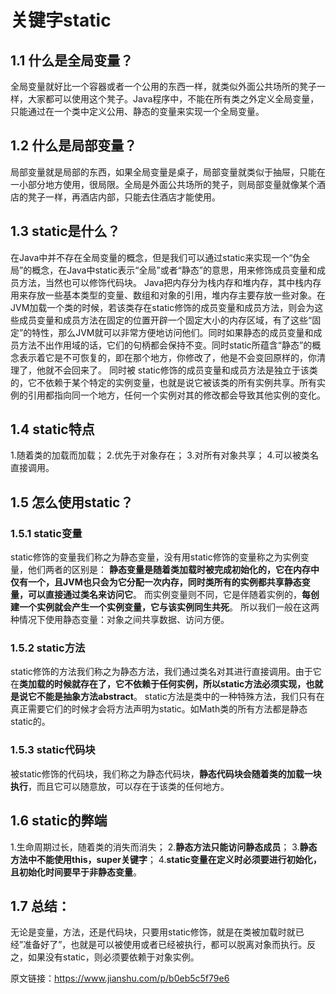 # 关键字static

## 1.1 什么是全局变量？

​	全局变量就好比一个容器或者一个公用的东西一样，就类似外面公共场所的凳子一样，大家都可以使用这个凳子。Java程序中，不能在所有类之外定义全局变量，只能通过在一个类中定义公用、静态的变量来实现一个全局变量。

## 1.2 什么是局部变量？

​	局部变量就是局部的东西，如果全局变量是桌子，局部变量就类似于抽屉，只能在一小部分地方使用，很局限。全局是外面公共场所的凳子，则局部变量就像某个酒店的凳子一样，再酒店内部，只能去住酒店才能使用。

## 1.3 static是什么？

​	在Java中并不存在全局变量的概念，但是我们可以通过static来实现一个“伪全局”的概念，在Java中static表示“全局”或者“静态”的意思，用来修饰成员变量和成员方法，当然也可以修饰代码块。
 Java把内存分为栈内存和堆内存，其中栈内存用来存放一些基本类型的变量、数组和对象的引用，堆内存主要存放一些对象。在JVM加载一个类的时候，若该类存在static修饰的成员变量和成员方法，则会为这些成员变量和成员方法在固定的位置开辟一个固定大小的内存区域，有了这些“固定”的特性，那么JVM就可以非常方便地访问他们。同时如果静态的成员变量和成员方法不出作用域的话，它们的句柄都会保持不变。同时static所蕴含“静态”的概念表示着它是不可恢复的，即在那个地方，你修改了，他是不会变回原样的，你清理了，他就不会回来了。
 同时被 static修饰的成员变量和成员方法是独立于该类的，它不依赖于某个特定的实例变量，也就是说它被该类的所有实例共享。所有实例的引用都指向同一个地方，任何一个实例对其的修改都会导致其他实例的变化。

## 1.4 static特点

1.随着类的加载而加载；
 2.优先于对象存在；
 3.对所有对象共享；
 4.可以被类名直接调用。

## 1.5 怎么使用static？

### 1.5.1 static变量

​	static修饰的变量我们称之为静态变量，没有用static修饰的变量称之为实例变量，他们两者的区别是：
 **静态变量是随着类加载时被完成初始化的，它在内存中仅有一个，且JVM也只会为它分配一次内存，同时类所有的实例都共享静态变量，可以直接通过类名来访问它**。
 	而实例变量则不同，它是伴随着实例的，**每创建一个实例就会产生一个实例变量，它与该实例同生共死**。
 所以我们一般在这两种情况下使用静态变量：对象之间共享数据、访问方便。

### 1.5.2 static方法

​	static修饰的方法我们称之为静态方法，我们通过类名对其进行直接调用。由于它在**类加载的时候就存在了，它不依赖于任何实例，所以static方法必须实现，也就是说它不能是抽象方法abstract**。
 	static方法是类中的一种特殊方法，我们只有在真正需要它们的时候才会将方法声明为static。如Math类的所有方法都是静态static的。

### 1.5.3 static代码块

​	被static修饰的代码块，我们称之为静态代码块，**静态代码块会随着类的加载一块执行**，而且它可以随意放，可以存在于该类的任何地方。

## 1.6 static的弊端

1.生命周期过长，随着类的消失而消失；
 2.**静态方法只能访问静态成员**；
 3.**静态方法中不能使用this，super关键字**；
 4.**static变量在定义时必须要进行初始化，且初始化时间要早于非静态变量**。

## 1.7 总结：

​	无论是变量，方法，还是代码块，只要用static修饰，就是在类被加载时就已经”准备好了”，也就是可以被使用或者已经被执行，都可以脱离对象而执行。反之，如果没有static，则必须要依赖于对象实例。


原文链接：https://www.jianshu.com/p/b0eb5c5f79e6

